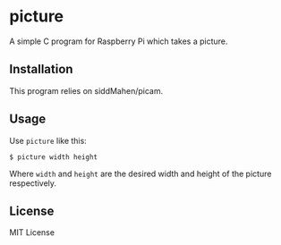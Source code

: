 # picture

A simple C program for Raspberry Pi which takes a picture.

## Installation

This program relies on siddMahen/picam.

## Usage

Use `picture` like this:

```
$ picture width height
```

Where `width` and `height` are the desired width and height of the picture
respectively.

## License

MIT License
